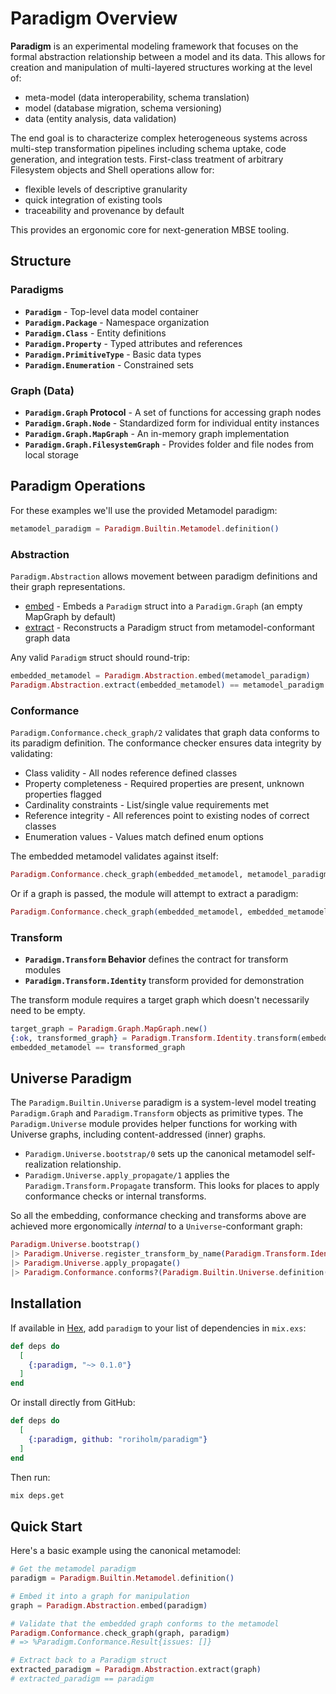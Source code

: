 # Paradigm Overview

**Paradigm** is an experimental modeling framework that focuses on the formal abstraction relationship between a model and its data. This allows for creation and manipulation of multi-layered structures working at the level of:

* meta-model (data interoperability, schema translation)
* model (database migration, schema versioning)
* data (entity analysis, data validation)

The end goal is to characterize complex heterogeneous systems across multi-step transformation pipelines including schema uptake, code generation, and integration tests. First-class treatment of arbitrary Filesystem objects and Shell operations allow for:

* flexible levels of descriptive granularity
* quick integration of existing tools
* traceability and provenance by default

This provides an ergonomic core for next-generation MBSE tooling.

## Structure
### Paradigms
- **`Paradigm`** - Top-level data model container
- **`Paradigm.Package`** - Namespace organization
- **`Paradigm.Class`** - Entity definitions
- **`Paradigm.Property`** - Typed attributes and references
- **`Paradigm.PrimitiveType`** - Basic data types
- **`Paradigm.Enumeration`** - Constrained sets

### Graph (Data)
- **`Paradigm.Graph` Protocol** - A set of functions for accessing graph nodes
- **`Paradigm.Graph.Node`** - Standardized form for individual entity instances
- **`Paradigm.Graph.MapGraph`** - An in-memory graph implementation
- **`Paradigm.Graph.FilesystemGraph`** - Provides folder and file nodes from local storage

## Paradigm Operations
For these examples we'll use the provided Metamodel paradigm:
```elixir
metamodel_paradigm = Paradigm.Builtin.Metamodel.definition()
```
### Abstraction
`Paradigm.Abstraction` allows movement between paradigm definitions and their graph representations.

* [embed](`Paradigm.Abstraction.embed/2`) - Embeds a `Paradigm` struct into a `Paradigm.Graph` (an empty MapGraph by default)
* [extract](`Paradigm.Abstraction.extract/1`) - Reconstructs a Paradigm struct from metamodel-conformant graph data

Any valid `Paradigm` struct should round-trip:
```elixir
embedded_metamodel = Paradigm.Abstraction.embed(metamodel_paradigm)
Paradigm.Abstraction.extract(embedded_metamodel) == metamodel_paradigm
```

### Conformance
`Paradigm.Conformance.check_graph/2` validates that graph data conforms to its paradigm definition. The conformance checker ensures data integrity by validating:

* Class validity - All nodes reference defined classes
* Property completeness - Required properties are present, unknown properties flagged
* Cardinality constraints - List/single value requirements met
* Reference integrity - All references point to existing nodes of correct classes
* Enumeration values - Values match defined enum options

The embedded metamodel validates against itself:
```elixir
Paradigm.Conformance.check_graph(embedded_metamodel, metamodel_paradigm)
```

Or if a graph is passed, the module will attempt to extract a paradigm:
```elixir
Paradigm.Conformance.check_graph(embedded_metamodel, embedded_metamodel)
```

### Transform

* **`Paradigm.Transform` Behavior** defines the contract for transform modules
* **`Paradigm.Transform.Identity`** transform provided for demonstration

The transform module requires a target graph which doesn't necessarily need to be empty.
```elixir
target_graph = Paradigm.Graph.MapGraph.new()
{:ok, transformed_graph} = Paradigm.Transform.Identity.transform(embedded_metamodel, target_graph, %{})
embedded_metamodel == transformed_graph
```

## Universe Paradigm
The `Paradigm.Builtin.Universe` paradigm is a system-level model treating `Paradigm.Graph` and `Paradigm.Transform` objects as primitive types. The `Paradigm.Universe` module provides helper functions for working with Universe graphs, including content-addressed (inner) graphs.

* `Paradigm.Universe.bootstrap/0` sets up the canonical metamodel self-realization relationship.
* `Paradigm.Universe.apply_propagate/1` applies the `Paradigm.Transform.Propagate` transform. This looks for places to apply conformance checks or internal transforms.

So all the embedding, conformance checking and transforms above are achieved more ergonomically *internal* to a `Universe`-conformant graph:

```elixir
Paradigm.Universe.bootstrap()
|> Paradigm.Universe.register_transform_by_name(Paradigm.Transform.Identity, "Metamodel", "Metamodel")
|> Paradigm.Universe.apply_propagate()
|> Paradigm.Conformance.conforms?(Paradigm.Builtin.Universe.definition())
```

## Installation

If available in [Hex](https://hex.pm/docs/publish), add `paradigm` to your list of dependencies in `mix.exs`:

```elixir
def deps do
  [
    {:paradigm, "~> 0.1.0"}
  ]
end
```

Or install directly from GitHub:

```elixir
def deps do
  [
    {:paradigm, github: "roriholm/paradigm"}
  ]
end
```

Then run:

```bash
mix deps.get
```

## Quick Start

Here's a basic example using the canonical metamodel:

```elixir
# Get the metamodel paradigm
paradigm = Paradigm.Builtin.Metamodel.definition()

# Embed it into a graph for manipulation
graph = Paradigm.Abstraction.embed(paradigm)

# Validate that the embedded graph conforms to the metamodel
Paradigm.Conformance.check_graph(graph, paradigm)
# => %Paradigm.Conformance.Result{issues: []}

# Extract back to a Paradigm struct
extracted_paradigm = Paradigm.Abstraction.extract(graph)
# extracted_paradigm == paradigm
```
